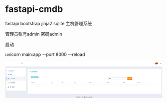 # fastapi-cmdb
fastapi bootstrap jinja2 sqlite 主机管理系统

管理员账号admin 密码admin

启动

uvicorn  main:app --port 8000 --reload

![](/host.png)
